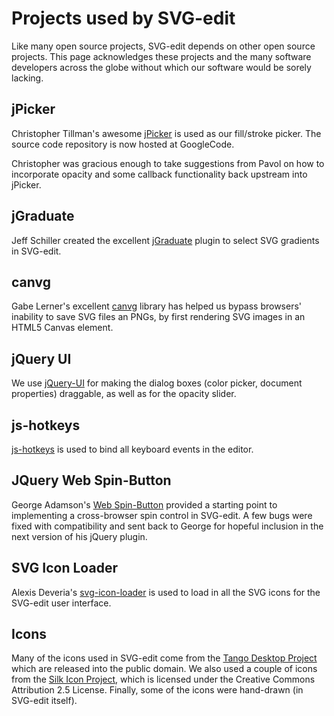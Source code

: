 # Projects used by SVG-edit

Like many open source projects, SVG-edit depends on other open source
projects. This page acknowledges these projects and the many software
developers across the globe without which our software would be sorely
lacking.

## jPicker

Christopher Tillman's awesome [jPicker](http://www.digitalmagicpro.com/jPicker/)
is used as our fill/stroke picker. The source code repository is now
hosted at GoogleCode.

Christopher was gracious enough to take suggestions from Pavol on how to
incorporate opacity and some callback functionality back upstream into
jPicker.

## jGraduate

Jeff Schiller created the excellent [jGraduate](https://code.google.com/p/jgraduate/)
plugin to select SVG gradients in SVG-edit.

## canvg

Gabe Lerner's excellent [canvg](https://github.com/gabelerner/canvg) library
has helped us bypass browsers' inability to save SVG files an PNGs, by
first rendering SVG images in an HTML5 Canvas element.

## jQuery UI

We use [jQuery-UI](https://jqueryui.com) for making the dialog boxes (color
picker, document properties) draggable, as well as for the opacity slider.

## js-hotkeys

[js-hotkeys](https://github.com/jeresig/jquery.hotkeys) is used to bind all
keyboard events in the editor.

## JQuery Web Spin-Button

George Adamson's [Web Spin-Button](http://www.softwareunity.com/jquery/JQuerySpinBtn)
provided a starting point to implementing a cross-browser spin control in
SVG-edit. A few bugs were fixed with compatibility and sent back to George
for hopeful inclusion in the next version of his jQuery plugin.

## SVG Icon Loader

Alexis Deveria's [svg-icon-loader](https://code.google.com/p/svg-icon-loader/)
is used to load in all the SVG icons for the SVG-edit user interface.

## Icons

Many of the icons used in SVG-edit come from the [Tango Desktop Project](http://tango.freedesktop.org/Tango_Desktop_Project)
which are released into the public domain. We also used a couple of icons
from the [Silk Icon Project](http://famfamfam.com/lab/icons/silk),
which is licensed under the Creative Commons Attribution 2.5 License.
Finally, some of the icons were hand-drawn (in SVG-edit itself).
